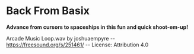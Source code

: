 # **Back From Basix**

**Advance from cursors to spaceships in this fun and quick shoot-em-up!**

Arcade Music Loop.wav by joshuaempyre -- https://freesound.org/s/251461/ -- License: Attribution 4.0